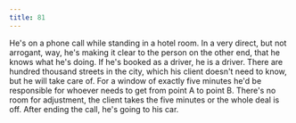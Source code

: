 ```yaml
---
title: 81
---
```


He's on a phone call while standing in a hotel room.
In a very direct, but not arrogant, way, he's making it clear to the person on the other end, that he knows what he's doing.
If he's booked as a driver, he is a driver.
There are hundred thousand streets in the city, which his client doesn't need to know, but he will take care of.
For a window of exactly five minutes he'd be responsible for whoever needs to get from point A to point B.
There's no room for adjustment, the client takes the five minutes or the whole deal is off.
After ending the call, he's going to his car.
